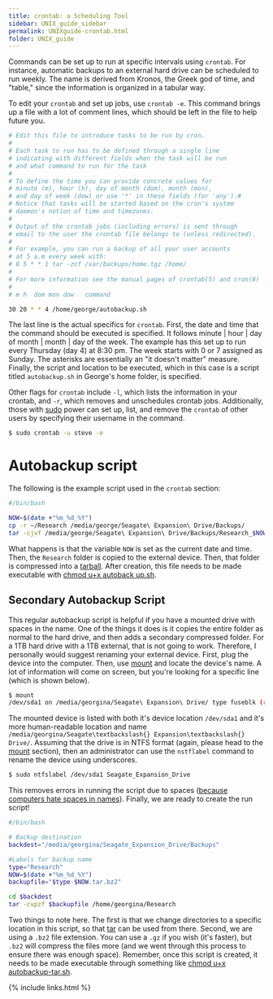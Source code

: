 ```yaml
---
title: crontab: a Scheduling Tool
sidebar: UNIX_guide_sidebar
permalink: UNIXguide-crontab.html
folder: UNIX_guide
---
```


Commands can be set up to run at specific intervals using `crontab`.
For instance, automatic backups to an external hard drive can be scheduled to
run weekly.
The name is derived from Kronos, the Greek god of time, and "table," since the
information is organized in a tabular way.

To edit your `crontab` and set up jobs, use `crontab -e`.
This command brings up a file with a lot of comment lines, which should be left
in the file to help future you.
```bash
# Edit this file to introduce tasks to be run by cron.
#
# Each task to run has to be defined through a single line
# indicating with different fields when the task will be run
# and what command to run for the task
#
# To define the time you can provide concrete values for
# minute (m), hour (h), day of month (dom), month (mon),
# and day of week (dow) or use '*' in these fields (for 'any').#
# Notice that tasks will be started based on the cron's system
# daemon's notion of time and timezones.
#
# Output of the crontab jobs (including errors) is sent through
# email to the user the crontab file belongs to (unless redirected).
#
# For example, you can run a backup of all your user accounts
# at 5 a.m every week with:
# 0 5 * * 1 tar -zcf /var/backups/home.tgz /home/
#
# For more information see the manual pages of crontab(5) and cron(8)
#
# m h  dom mon dow   command

30 20 * * 4 /home/george/autobackup.sh
```
The last line is the actual specifics for `crontab`.
First, the date and time that the command should be executed is specified.
It follows minute | hour | day of month | month | day of the week.
The example has this set up to run every Thursday (day 4) at 8:30 pm.
The week starts with 0 or 7 assigned as Sunday.
The asterisks are essentially an "it doesn't matter" measure.
Finally, the script and location to be executed, which in this case is a script
titled `autobackup.sh` in George's home folder, is specified.

Other flags for `crontab` include `-l`, which lists the information in your
crontab, and `-r`, which removes and unschedules crontab jobs.
Additionally, those with [sudo](UNIXguide-sudo.html) power can set up, list,
and remove the `crontab` of other users by specifying their username in the
command.
```bash
$ sudo crontab -u steve -e
```

# Autobackup script

The following is the example script used in the `crontab` section:
```bash
#/bin/bash

NOW=$(date +"%m_%d_%Y")
cp -r ~/Research /media/george/Seagate\ Expansion\ Drive/Backups/
tar -cjvf /media/george/Seagate\ Expansion\ Drive/Backups/Research_$NOW.tar.bz2 /media/george/Seagate\ Expansion\ Drive/Backups/Research/
```
What happens is that the variable `NOW` is set as the current date and time.
Then, the `Research` folder is copied to the external device.
Then, that folder is compressed into a [tarball](UNIXguide-tar.html).
After creation, this file needs to be made executable with
[chmod u+x autoback up.sh](UNIXguide-local-jobs.html#chmod).


## Secondary Autobackup Script
This regular autobackup script is helpful if you have a mounted drive with
spaces in the name.
One of the things it does is it copies the entire folder as normal to the hard
drive, and then adds a secondary compressed folder.
For a 1TB hard drive with a 1TB external, that is not going to work.
Therefore, I personally would suggest renaming your external device.
First, plug the device into the computer. Then, use
[mount](UNIXguide-mount.html) and locate the device's name.
A lot of information will come on screen, but you're looking for a specific
line (which is shown below).
```bash
$ mount
/dev/sda1 on /media/georgina/Seagate\ Expansion\ Drive/ type fuseblk (rw,nosuid,nodev,relatime,user_id=0,group_id=0,default_permissions,allow_other, blksize=4096,uhelper=udisks2)
```
The mounted device is listed with both it's device location `/dev/sda1` and it's
 more human-readable location and name `/media/georgina/Seagate\textbackslash{} Expansion\textbackslash{} Drive/`.
Assuming that the drive is in NTFS format (again, please head to the
    [mount](UNIXguide-mount.html) section), then an administrator can use the
    `nstflabel` command to rename the device using underscores.
```bash
$ sudo ntfslabel /dev/sda1 Seagate_Expansion_Drive
```
This removes errors in running the script due to spaces
([because computers hate spaces in names](UNIXguide-housekeeping.html)).
Finally, we are ready to create the run script!
```bash
#/bin/bash

# Backup destination
backdest="/media/georgina/Seagate_Expansion_Drive/Backups"

#Labels for backup name
type="Research"
NOW=$(date +"%m_%d_%Y")
backupfile="$type-$NOW.tar.bz2"

cd $backdest
tar -cvpzf $backupfile /home/georgina/Research
```
Two things to note here.
The first is that we change directories to a specific location in this script,
so that [tar](UNIXguide-tar.html) can be used from there.
Second, we are using a `.bz2` file extension.
You can use a `.gz` if you wish (it's faster), but `.bz2` will compress the
files more (and we went through this process to ensure there was enough space).
Remember, once this script is created, it needs to be made executable through
something like [chmod u+x autobackup-tar.sh](UNIXguide-local-jobs.html#chmod).


{% include links.html %}
